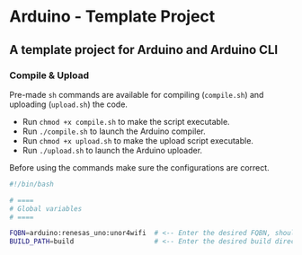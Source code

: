 # Arduino - Template Project

## A template project for Arduino and Arduino CLI

### Compile & Upload

Pre-made `sh` commands are available for compiling (`compile.sh`) and uploading (`upload.sh`) the code.  

- Run `chmod +x compile.sh` to make the script executable.
- Run `./compile.sh` to launch the Arduino compiler.
- Run `chmod +x upload.sh` to make the upload script executable.
- Run `./upload.sh` to launch the Arduino uploader.

Before using the commands make sure the configurations are correct.

```bash
#!/bin/bash

# ====
# Global variables
# ====

FQBN=arduino:renesas_uno:unor4wifi  # <-- Enter the desired FQBN, should be something like "arduino:renesas_uno:unor4wifi"
BUILD_PATH=build                    # <-- Enter the desired build directory path, should be somethind like "build"
```
